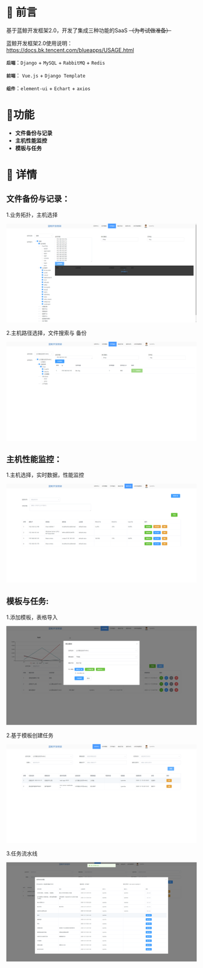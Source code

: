 # :wrench: 前言

基于蓝鲸开发框架2.0，开发了集成三种功能的SaaS	~~（为考试做准备）~~

蓝鲸开发框架2.0使用说明：https://docs.bk.tencent.com/blueapps/USAGE.html

**`后端`**：`Django` + `MySQL` + `RabbitMQ` + `Redis`

**`前端`**： `Vue.js` + `Django Template`

**`组件`**：`element-ui` + `Echart` + `axios`

# :art:功能

- **文件备份与记录**
- **主机性能监控**
- **模板与任务**

# :memo: 详情

## 文件备份与记录：

1.业务拓扑，主机选择

![业务拓扑，主机选择](README\backup-2.png)

2.主机路径选择，文件搜索与 备份

![文件搜索与备份](README\backup-1.png)

## 主机性能监控：

1.主机选择，实时数据，性能监控

![主机选择，实时数据，性能监控](README\monitor-1.png)

## 模板与任务:

1.添加模板，表格导入

![添加模板，表格导入](README\task-2.png)

2.基于模板创建任务

![基于模板创建任务](README\task-4.png)

3.任务流水线

![任务流水线](README\task-3.png)


